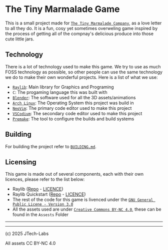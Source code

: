 # The Tiny Marmalade Game
This is a small project made for [`The Tiny Marmalade Company`](https://thetinymarmalade.com), as a love letter to all they do. It is a fun, cosy yet sometimes overweling game inspired by the process of getting all of the compnay's delicious produce into those cute little jars.

## Technology
There is a lot of technology used to make this game. We try to use as much FOSS technology as possible, so other people can use the same technology we do to make their own wonderful projects. Here is a list of what we use:
 - [`Raylib`](https://github.com/raysan5/raylib): Main library for Graphics and Programing
 - `C`: The progaming language this was built with
 - [`Blender`](https://blender.org): The software used for all the 3D assets/animations
 - [`Arch Linux`](https://archlinux.org): The Operating System this project was build in
 - [`NeoVim`](https://neovim.io): The primary code editor used to make this project
 - [`VSCodium`](https://vscodium.com/): The secondary code editor used to make this project
 - [`Premake`](https://premake.github.io/): The tool to configure the builds and build systems

## Building
For building the project refer to [`BUILDING.md`](https://github.com/JTech-Labs/TheTinyMarmaladeGame/blob/master/BUILDING.md).

## Licensing
This game is made out of several components, each with their own licences, please refer to the list below:
 - Raylib ([Repo](github.com/raysan5/raylib) - [LICENCE](https://github.com/raysan5/raylib/blob/master/LICENSE))
 - Raylib Quickstart ([Repo](https://github.com/raylib-extras/raylib-quickstart) - [LICENCE](https://github.com/raylib-extras/raylib-quickstart?tab=readme-ov-file#license))
 - The rest of the code for this game is livenced under the [`GNU General Public Licene - Version 3.0`](https://www.gnu.org/licenses/gpl-3.0.en.html)
 - All the assets used are under [`Creative Commons BY-NC 4.0`](https://creativecommons.org/licenses/by-nc/4.0/), these can be found in the `Assests` Folder

---
---
(c) 2025 JTech-Labs

All assets CC BY-NC 4.0
